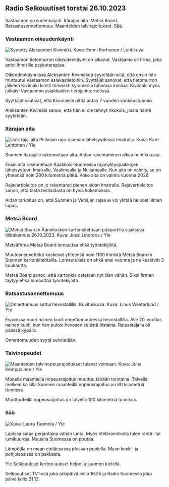 ## Radio Selkouutiset torstai 26.10.2023

Vastaamon oikeudenkäynti. Itärajan aita. Metsä Board.
Ratsastusonnettomuus. Maanteiden talvirajoitukset. Sää.

### Vastaamon oikeudenkäynti

![Syytetty Aleksanteri Kivimäki. Kuva: Emmi Korhonen /
Lehtikuva](https://images.cdn.yle.fi/image/upload/c_crop,h_2875,w_5112,x_0,y_568/ar_1.7777777777777777,c_fill,g_faces,h_675,w_1200/dpr_1.0/q_auto:eco/f_auto/fl_lossy/v1698305049/39-1191484653a13e7df175)

Vastaamon tietomurron oikeudenkäynti on alkanut. Vastaamo oli firma,
joka antoi ihmisille psykoterapiaa.

Oikeudenkäynnissä Aleksanteri Kivimäkeä syytetään siitä, että ensin hän
murtautui Vastaamon asiakastietoihin. Syyttäjät sanovat, että
tietomurron jälkeen Kivimäki kiristi törkeästi kymmeniä tuhansia
ihmisiä. Kivimäki myös julkaisi Vastaamon asiakkaiden tietoja
internetissä.

Syyttäjät vaativat, että Kivimäelle pitää antaa 7 vuoden vankeustuomio.

Aleksanteri Kivimäki sanoo, että hän ei ole tehnyt rikoksia, joista
häntä syytetään.

### Itärajan aita

![Uusi raja-aita Pelkolan raja-aseman läheisyydessä Imatralla. Kuva:
Kare Lehtonen /
Yle](https://images.cdn.yle.fi/image/upload/c_crop,h_2243,w_3993,x_0,y_0/ar_1.7777777777777777,c_fill,g_faces,h_675,w_1200/dpr_1.0/q_auto:eco/f_auto/fl_lossy/v1698323397/39-1191724653a55b2a04b0)

Suomen itärajalle rakennetaan aita. Aidan rakentaminen alkaa
huhtikuussa.

Ensin aita rakennetaan Kaakkois-Suomessa rajanylityspaikkojen
läheisyyteen Imatralle, Vaalimaalle ja Nuijamaalle. Kun aita on valmis,
se on yhteensä noin 200 kilometriä pitkä. Koko aita on valmis vuonna
2026.

Rajavartiolaitos on jo rakentanut pienen aidan Imatralle.
Rajavartiolaitos sanoo, että tästä testiaidasta on hyviä kokemuksia.

Aidan tarkoitus on, että Suomen ja Venäjän rajaa ei voi ylittää helposti
ilman lupaa.

### Metsä Board

![Metsä Boardin Äänekosken kartonkitehtaan pääportilla sijaitseva
tiilirakennus 26.10.2023. Kuva: Jussi Lindroos /
Yle](https://images.cdn.yle.fi/image/upload/c_crop,h_2267,w_4031,x_0,y_0/ar_1.7777777777777777,c_fill,g_faces,h_675,w_1200/dpr_1.0/q_auto:eco/f_auto/fl_lossy/v1698319726/39-1191672653a4ca1724ad)

Metsäfirma Metsä Board lomauttaa ehkä työntekijöitä.

Muutosneuvottelut koskevat yhteensä noin 1100 ihmistä Metsä Boardin
Suomen kartonkitehtailla. Lomautuksia on ehkä ensi vuonna ja ne kestävät
3 kuukautta.

Metsä Board sanoo, että kartonkia ostetaan nyt liian vähän. Siksi firman
täytyy ehkä lomauttaa työntekijöitä.

### Ratsastusonnettomuus

![Onnettomuus sattui hevostallilla. Kuvituskuva. Kuva: Linus Westerlund
/
Yle](https://images.cdn.yle.fi/image/upload/c_crop,h_3375,w_6000,x_0,y_387/ar_1.7777777777777777,c_fill,g_faces,h_675,w_1200/dpr_1.0/q_auto:eco/f_auto/fl_lossy/v1692692625/39-116023264e46d0e45030)

Espoossa nuori nainen kuoli onnettomuudessa hevostallilla. Alle
20-vuotias nainen kuoli, kun hän putosi hevosen selästä tiistaina.
Ratsastajalla oli päässä kypärä.

Onnettomuuden syytä selvitetään.

### Talvinopeudet

![Maanteiden talvinopeusrajoitukset tulevat voimaan. Kuva: Juha
Kemppainen /
Yle](https://images.cdn.yle.fi/image/upload/c_crop,h_2250,w_4000,x_0,y_0/ar_1.7777777777777777,c_fill,g_faces,h_675,w_1200/dpr_1.0/q_auto:eco/f_auto/fl_lossy/v1603287400/39-7327705f903747751c2)

Monella maantiellä nopeusrajoitus muuttuu tänään torstaina. Talvella
melkein kaikilla Suomen maanteillä nopeusrajoitus on 80 kilometriä
tunnissa.

Moottoriteillä nopeusrajoitus on talvella 100 kilometriä tunnissa.

### Sää

![ Kuva: Laura Tuomola /
Yle](https://images.cdn.yle.fi/image/upload/c_crop,h_1080,w_1919,x_0,y_0/ar_1.7777777777777777,c_fill,g_faces,h_675,w_1200/dpr_1.0/q_auto:eco/f_auto/fl_lossy/v1698292510/39-11913736539e2ff81a55)

Lapissa sataa perjantaina vähän lunta. Myös etelärannikolla tulee räntä-
tai lumikuuroja. Muualla Suomessa on poutaa.

Lämpötila on maan eteläosassa plussan puolella. Maan keski- ja
pohjoisosissa on pakkasta.

Yle Selkouutiset kertoo uutiset helpolla suomen kielellä.

Selkouutiset TV1:ssä joka arkipäivä kello 16.35 ja Radio Suomessa joka
päivä kello 21.12.
